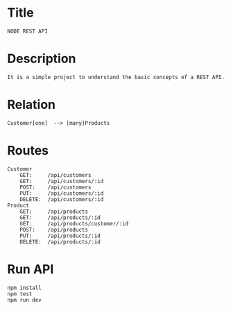 # Title
    NODE REST API

# Description
    It is a simple project to understand the basic concepts of a REST API.

# Relation
    Customer[one]  --> [many]Products

# Routes
    Customer
        GET:     /api/customers
        GET:     /api/customers/:id
        POST:    /api/customers 
        PUT:     /api/customers/:id
        DELETE:  /api/customers/:id
    Product
        GET:     /api/products
        GET:     /api/products/:id
        GET:     /api/products/customer/:id
        POST:    /api/products
        PUT:     /api/products/:id
        DELETE:  /api/products/:id

# Run API
    npm install
    npm test
    npm run dev